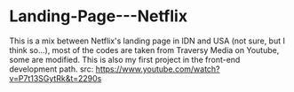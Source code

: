 # Landing-Page---Netflix
This is a mix between Netflix's landing page in IDN and USA (not sure, but I think so...), most of the codes are taken from Traversy Media on Youtube, some are modified.
This is also my first project in the front-end development path.
src: https://www.youtube.com/watch?v=P7t13SGytRk&t=2290s

